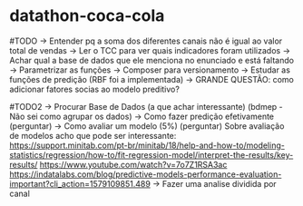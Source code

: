 # datathon-coca-cola

#TODO
-> Entender pq a soma dos diferentes canais não é igual ao valor total de vendas
-> Ler o TCC para ver quais indicadores foram utilizados
-> Achar qual a base de dados que ele menciona no enunciado e está faltando
-> Parametrizar as funções
-> Composer para versionamento
-> Estudar as funções de predição (RBF foi a implementada)
-> GRANDE QUESTÃO: como adicionar fatores socias ao modelo preditivo?

#TODO2
-> Procurar Base de Dados (a que achar interessante) (bdmep - Não sei como agrupar os dados)
-> Como fazer predição efetivamente (perguntar)
-> Como avaliar um modelo (5%) (perguntar)
    Sobre avaliação de modelos acho que pode ser interessante:
        https://support.minitab.com/pt-br/minitab/18/help-and-how-to/modeling-statistics/regression/how-to/fit-regression-model/interpret-the-results/key-results/
        https://www.youtube.com/watch?v=7o7Z1RSA3ac
        https://indatalabs.com/blog/predictive-models-performance-evaluation-important?cli_action=1579109851.489
-> Fazer uma analise dividida por canal